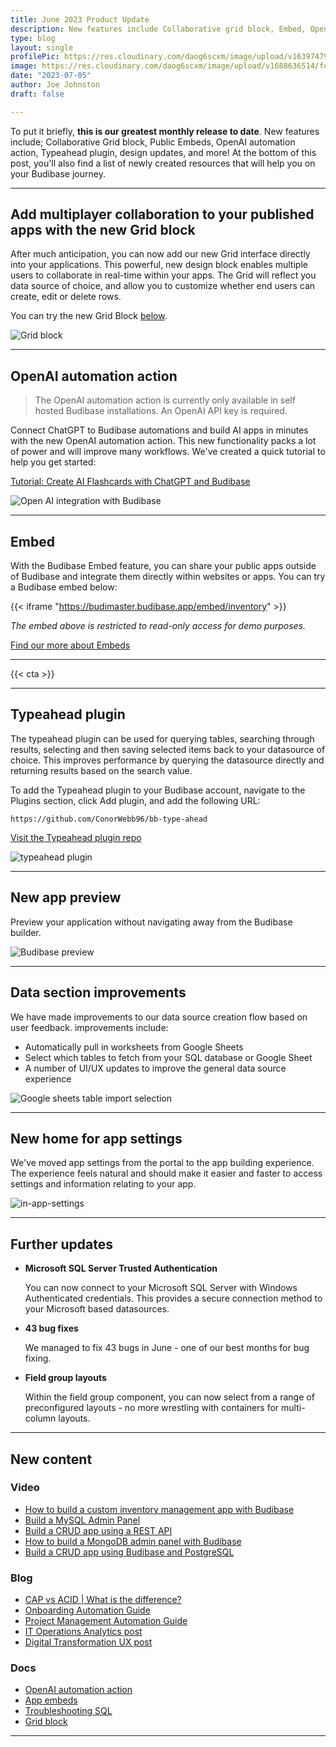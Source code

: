 ```yaml
---
title: June 2023 Product Update
description: New features include Collaborative grid block, Embed, OpenAI automation action, Typeahead plugin, design updates, and more!
type: blog
layout: single
profilePic: https://res.cloudinary.com/daog6scxm/image/upload/v1639747995/cms/joe_illustration_gray_bg_e97wdl.jpg
image: https://res.cloudinary.com/daog6scxm/image/upload/v1688636514/features/grid%20block.webp
date: "2023-07-05"
author: Joe Johnston
draft: false

---
```


To put it briefly, **this is our greatest monthly release to date**. New features include; Collaborative Grid block, Public Embeds, OpenAI automation action, Typeahead plugin, design updates, and more! At the bottom of this post, you'll also find a list of newly created resources that will help you on your Budibase journey.

---



## Add multiplayer collaboration to your published apps with the new Grid block

After much anticipation, you can now add our new Grid interface directly into your applications. This powerful, new design block enables multiple users to collaborate in real-time within your apps. The Grid will reflect you data source of choice, and allow you to customize whether end users can create, edit or delete rows. 

You can try the new Grid Block [below](#embed).

![Grid block](https://res.cloudinary.com/daog6scxm/image/upload/v1688636514/features/grid%20block.webp)

---



## OpenAI automation action

> The OpenAI automation action is currently only available in self hosted Budibase installations. An OpenAI API key is required.



Connect ChatGPT to Budibase automations and build AI apps in minutes with the new OpenAI automation action. This new functionality packs a lot of power and will improve many workflows. We've created a quick tutorial to help you get started:

[Tutorial: Create AI Flashcards with ChatGPT and Budibase](https://docs.budibase.com/docs/openai)

![Open AI integration with Budibase](https://res.cloudinary.com/daog6scxm/image/upload/v1688574131/features/Frame_6_zbvh6p.webp)

---



## Embed

With the Budibase Embed feature, you can share your public apps outside of Budibase and integrate them directly within websites or apps. You can try a Budibase embed below:

{{< iframe "https://budimaster.budibase.app/embed/inventory" >}} 

*The embed above is restricted to read-only access for demo purposes.*

[Find our more about Embeds](https://docs.budibase.com/docs/embedded-app)

---

{{< cta >}}

---

## Typeahead plugin

The typeahead plugin can be used for querying tables, searching through results, selecting and then saving selected items back to your datasource of choice. This improves performance by querying the datasource directly and returning results based on the search value.

To add the Typeahead plugin to your Budibase account, navigate to the Plugins section, click Add plugin, and add the following URL:

```
https://github.com/ConorWebb96/bb-type-ahead
```

[Visit the Typeahead plugin repo](https://github.com/ConorWebb96/bb-type-ahead)

![typeahead plugin](https://res.cloudinary.com/daog6scxm/image/upload/v1688638207/features/typeahead2.webp)



---



## New app preview 

Preview your application without navigating away from the Budibase builder.

![Budibase preview](https://res.cloudinary.com/daog6scxm/image/upload/v1688570633/features/preview-wide.webp)

---



## Data section improvements

We have made improvements to our data source creation flow based on user feedback. improvements include:

- Automatically pull in worksheets from Google Sheets
- Select which tables to fetch from your SQL database or Google Sheet
- A number of UI/UX updates to improve the general data source experience

![Google sheets table import selection](https://res.cloudinary.com/daog6scxm/image/upload/v1688637287/features/google-sheets-table-selection.webp)

---



## New home for app settings

We've moved app settings from the portal to the app building experience. The experience feels natural and should make it easier and faster to access settings and information relating to your app.

![in-app-settings](https://res.cloudinary.com/daog6scxm/image/upload/v1688570153/features/in-app-settings.webp)



---



## Further updates

- **Microsoft SQL Server Trusted Authentication**

  You can now connect to your Microsoft SQL Server with Windows Authenticated credentials. This provides a secure connection method to your Microsoft based datasources.

- **43 bug fixes**

  We managed to fix 43 bugs in June - one of our best months for bug fixing.

- **Field group layouts**

  Within the field group component, you can now select from a range of preconfigured layouts - no more wrestling with containers for multi-column layouts.

  

---



## New content

### Video

- [How to build a custom inventory management app with Budibase](https://youtu.be/5p4Vwv1xQl0)
- [Build a MySQL Admin Panel](https://youtu.be/IyMmw6jENeo)
- [Build a CRUD app using a REST API](https://youtu.be/uch3bOftxHU)
- [How to build a MongoDB admin panel with Budibase](https://youtu.be/OjGZ841KgBk)
- [Build a CRUD app using Budibase and PostgreSQL](https://youtu.be/X6LgF15NqY0)

### Blog

- [CAP vs ACID | What is the difference?](/blog/data/cap-vs-acid/)
- [Onboarding Automation Guide](/blog/automation/onboarding-automation/)
- [Project Management Automation Guide](/blog/automation/project-management-automation/)
- [IT Operations Analytics post](/blog/inside-it/it-operations-analytics/)
- [Digital Transformation UX post](/blog/inside-it/digital-transformation-ux/)



### Docs

- [OpenAI automation action](https://docs.budibase.com/docs/openai)
- [App embeds](https://docs.budibase.com/docs/embedded-app)
- [Troubleshooting SQL](https://docs.budibase.com/docs/troubleshooting-sql)
- [Grid block](https://docs.budibase.com/docs/grid-block)

---



